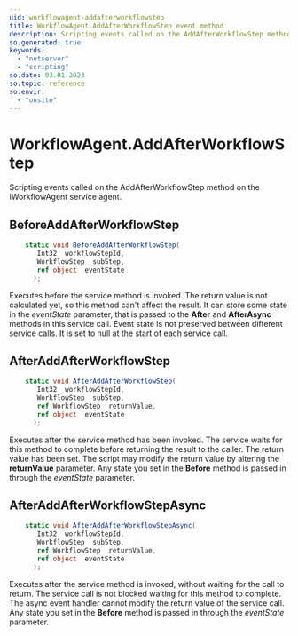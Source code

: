 ```yaml
---
uid: workflowagent-addafterworkflowstep
title: WorkflowAgent.AddAfterWorkflowStep event method
description: Scripting events called on the AddAfterWorkflowStep method on the WorkflowAgent service agent.
so.generated: true
keywords:
  - "netserver"
  - "scripting"
so.date: 03.01.2023
so.topic: reference
so.envir:
  - "onsite"
---
```

# WorkflowAgent.AddAfterWorkflowStep

Scripting events called on the <see cref='M:SuperOffice.CRM.Services.IWorkflowAgent.AddAfterWorkflowStep'>AddAfterWorkflowStep</see> method on the <see cref='IWorkflowAgent'>IWorkflowAgent</see>  service agent.

## BeforeAddAfterWorkflowStep
```cs
    static void BeforeAddAfterWorkflowStep(
       Int32  workflowStepId,
       WorkflowStep  subStep,
       ref object  eventState
      );
```
Executes before the service method is invoked.
The return value is not calculated yet, so this method can't affect the result.
It can store some state in the *eventState* parameter, that is passed to the **After** and **AfterAsync** methods in this service call.
Event state is not preserved between different service calls. It is set to null at the start of each service call.
## AfterAddAfterWorkflowStep
```cs
    static void AfterAddAfterWorkflowStep(
       Int32  workflowStepId,
       WorkflowStep  subStep,
       ref WorkflowStep  returnValue,
       ref object  eventState
      );
```
Executes after the service method has been invoked. The service waits for this method to complete before returning the result to the caller.
The return value has been set. The script may modify the return value by altering the **returnValue** parameter.
Any state you set in the **Before** method is passed in through the *eventState* parameter.
## AfterAddAfterWorkflowStepAsync
```cs
    static void AfterAddAfterWorkflowStepAsync(
       Int32  workflowStepId,
       WorkflowStep  subStep,
       ref WorkflowStep  returnValue,
       ref object  eventState
      );
```
Executes after the service method is invoked, without waiting for the call to return.
The service call is not blocked waiting for this method to complete.
The async event handler cannot modify the return value of the service call.
Any state you set in the **Before** method is passed in through the *eventState* parameter.


